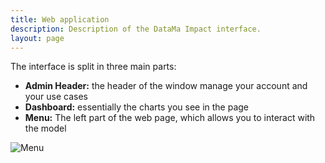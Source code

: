 ```yaml
---
title: Web application
description: Description of the DataMa Impact interface.
layout: page
---
```


The interface is split in three main parts:

* **Admin Header:** the header of the window manage your account and your use cases
* **Dashboard:**  essentially the charts you see in the page
* **Menu:** The left part of the web page, which allows you to interact with the model

![Menu]({{site.url}}/{{site.baseurl}}/core_app/impact/images/Impact.png)
